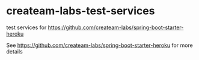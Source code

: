 # createam-labs-test-services
test services for https://github.com/createam-labs/spring-boot-starter-heroku

See https://github.com/createam-labs/spring-boot-starter-heroku for more details

